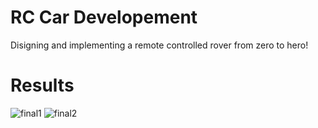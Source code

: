 # RC Car Developement

Disigning and implementing a remote controlled rover from zero to hero!

# Results

![final1](docs/final1.png)
![final2](docs/final2.png)